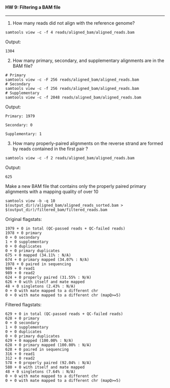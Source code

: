 #### HW 9: Filtering a BAM file
----
1.  How many reads did not align with the reference genome?
```
samtools view -c -f 4 reads/aligned_bam/aligned_reads.bam
```
Output:
```
1304
```
2. How many primary, secondary, and supplementary alignments are in the BAM file?
```
# Primary 
samtools view -c -F 256 reads/aligned_bam/aligned_reads.bam 
# Secondary
samtools view -c -f 256 reads/aligned_bam/aligned_reads.bam
# Supplementary
samtools view -c -f 2048 reads/aligned_bam/aligned_reads.bam
```

Output:
```
Primary: 1979

Secondary: 0

Supplementary: 1
```


3. How many properly-paired alignments on the reverse strand are formed by reads contained in the first pair ?
```
samtools view -c -f 2 reads/aligned_bam/aligned_reads.bam
```
Output:
```
625
```

Make a new BAM file that contains only the properly paired primary alignments with a mapping quality of over 10
```
samtools view -b -q 10 $(output_dir)/aligned_bam/aligned_reads_sorted.bam > $(output_dir)/filtered_bam/filtered_reads.bam
```

Original flagstats:
```
1979 + 0 in total (QC-passed reads + QC-failed reads)
1978 + 0 primary
0 + 0 secondary
1 + 0 supplementary
0 + 0 duplicates
0 + 0 primary duplicates
675 + 0 mapped (34.11% : N/A)
674 + 0 primary mapped (34.07% : N/A)
1978 + 0 paired in sequencing
989 + 0 read1
989 + 0 read2
624 + 0 properly paired (31.55% : N/A)
626 + 0 with itself and mate mapped
48 + 0 singletons (2.43% : N/A)
0 + 0 with mate mapped to a different chr
0 + 0 with mate mapped to a different chr (mapQ>=5)
```

Filtered flagstats:
```
629 + 0 in total (QC-passed reads + QC-failed reads)
628 + 0 primary
0 + 0 secondary
1 + 0 supplementary
0 + 0 duplicates
0 + 0 primary duplicates
629 + 0 mapped (100.00% : N/A)
628 + 0 primary mapped (100.00% : N/A)
628 + 0 paired in sequencing
316 + 0 read1
312 + 0 read2
578 + 0 properly paired (92.04% : N/A)
580 + 0 with itself and mate mapped
48 + 0 singletons (7.64% : N/A)
0 + 0 with mate mapped to a different chr
0 + 0 with mate mapped to a different chr (mapQ>=5)
```